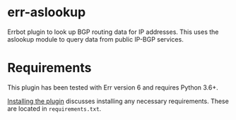 # err-aslookup
Errbot plugin to look up BGP routing data for IP addresses. This uses the
aslookup module to query data from public IP-BGP services.

# Requirements
This plugin has been tested with Err version 6 and requires Python 3.6+.

[Installing the plugin](http://errbot.io/en/latest/user_guide/administration.html#installing-plugins)
discusses installing any necessary requirements. These are located in
`requirements.txt`.
